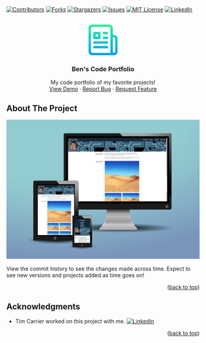 <div id="top"></div>
<!--
*** Thanks for checking out the Best-README-Template. If you have a suggestion
*** that would make this better, please fork the repo and create a pull request
*** or simply open an issue with the tag "enhancement".
*** Don't forget to give the project a star!
*** Thanks again! Now go create something AMAZING! :D
-->



<!-- PROJECT SHIELDS -->
<!--
*** I'm using markdown "reference style" links for readability.
*** Reference links are enclosed in brackets [ ] instead of parentheses ( ).
*** See the bottom of this document for the declaration of the reference variables
*** for contributors-url, forks-url, etc. This is an optional, concise syntax you may use.
*** https://www.markdownguide.org/basic-syntax/#reference-style-links
-->
[![Contributors][contributors-shield]][contributors-url]
[![Forks][forks-shield]][forks-url]
[![Stargazers][stars-shield]][stars-url]
[![Issues][issues-shield]][issues-url]
[![MIT License][license-shield]][license-url]
[![LinkedIn][linkedin-shield]][linkedin-url]



<!-- PROJECT LOGO -->
<br />
<div align="center">
  <a href="https://github.com/theresaqueryforthat/code_portfolio">
    <img src="assets/images/logo.png" alt="Logo" width="80" height="80">
  </a>

<h3 align="center">Ben's Code Portfolio</h3>

  <p align="center">
    My code portfolio of my favorite projects!
    <br />
    <a href="https://theresaqueryforthat.github.io/code_portfolio/">View Demo</a>
    ·
    <a href="https://github.com/theresaqueryforthat/code_portfolio/issues">Report Bug</a>
    ·
    <a href="https://github.com/theresaqueryforthat/code_portfolio/issues">Request Feature</a>
  </p>
</div>



<!-- ABOUT THE PROJECT -->
## About The Project

[![Product Name Screen Shot][product-screenshot]](https://theresaqueryforthat.github.io/code_portfolio/)

View the commit history to see the changes made across time. Expect to see new versions and projects added as time goes on!

<p align="right">(<a href="#top">back to top</a>)</p>

<!-- ACKNOWLEDGMENTS -->
## Acknowledgments

* Tim Carrier worked on this project with me. [![LinkedIn][linkedin-shield]][linkedin-url-tim]

<p align="right">(<a href="#top">back to top</a>)</p>



<!-- MARKDOWN LINKS & IMAGES -->
<!-- https://www.markdownguide.org/basic-syntax/#reference-style-links -->
[contributors-shield]: https://img.shields.io/github/contributors/theresaqueryforthat/code_portfolio.svg?style=for-the-badge
[contributors-url]: https://github.com/theresaqueryforthat/code_portfolio/graphs/contributors
[forks-shield]: https://img.shields.io/github/forks/theresaqueryforthat/code_portfolio.svg?style=for-the-badge
[forks-url]: https://github.com/theresaqueryforthat/code_portfolio/network/members
[stars-shield]: https://img.shields.io/github/stars/theresaqueryforthat/code_portfolio.svg?style=for-the-badge
[stars-url]: https://github.com/theresaqueryforthat/code_portfolio/stargazers
[issues-shield]: https://img.shields.io/github/issues/theresaqueryforthat/code_portfolio.svg?style=for-the-badge
[issues-url]: https://github.com/theresaqueryforthat/code_portfolio/issues
[license-shield]: https://img.shields.io/github/license/theresaqueryforthat/code_portfolio.svg?style=for-the-badge
[license-url]: https://github.com/theresaqueryforthat/code_portfolio/blob/master/LICENSE.txt
[linkedin-shield]: https://img.shields.io/badge/-LinkedIn-black.svg?style=for-the-badge&logo=linkedin&colorB=555
[linkedin-url]: https://www.linkedin.com/in/bk09/
[linkedin-url-tim]: https://www.linkedin.com/in/tim-carrier-9a2a9a22/
[product-screenshot]: assets/images/screenshot.png